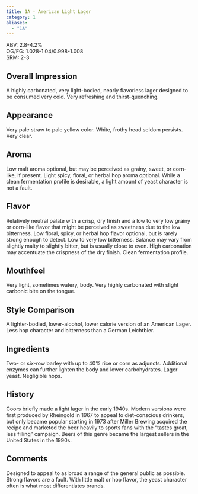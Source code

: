 ```yaml
---
title: 1A - American Light Lager
category: 1
aliases: 
  - "1A"
---
```


ABV: 2.8-4.2%  
OG/FG: 1.028-1.04/0.998-1.008  
SRM: 2-3  

## Overall Impression
A highly carbonated, very light-bodied, nearly flavorless lager designed to be consumed very cold. Very refreshing and thirst-quenching.

## Appearance
Very pale straw to pale yellow color. White, frothy head seldom persists. Very clear.

## Aroma
Low malt aroma optional, but may be perceived as grainy, sweet, or corn-like, if present. Light spicy, floral, or herbal hop aroma optional. While a clean fermentation profile is desirable, a light amount of yeast character is not a fault.

## Flavor
Relatively neutral palate with a crisp, dry finish and a low to very low grainy or corn-like flavor that might be perceived as sweetness due to the low bitterness. Low floral, spicy, or herbal hop flavor optional, but is rarely strong enough to detect. Low to very low bitterness. Balance may vary from slightly malty to slightly bitter, but is usually close to even. High carbonation may accentuate the crispness of the dry finish. Clean fermentation profile.

## Mouthfeel
Very light, sometimes watery, body. Very highly carbonated with slight carbonic bite on the tongue.

## Style Comparison
A lighter-bodied, lower-alcohol, lower calorie version of an American Lager. Less hop character and bitterness than a German Leichtbier.

## Ingredients
Two- or six-row barley with up to 40% rice or corn as adjuncts. Additional enzymes can further lighten the body and lower carbohydrates. Lager yeast. Negligible hops.

## History
Coors briefly made a light lager in the early 1940s. Modern versions were first produced by Rheingold in 1967 to appeal to diet-conscious drinkers, but only became popular starting in 1973 after Miller Brewing acquired the recipe and marketed the beer heavily to sports fans with the “tastes great, less filling” campaign. Beers of this genre became the largest sellers in the United States in the 1990s.

## Comments
Designed to appeal to as broad a range of the general public as possible. Strong flavors are a fault. With little malt or hop flavor, the yeast character often is what most differentiates brands.